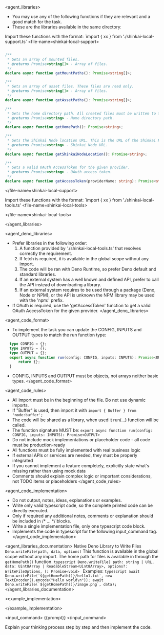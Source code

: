 
<agent_libraries>
  * You may use any of the following functions if they are relevant and a good match for the task.
  * These are the libraries available in the same directory:

  Import these functions with the format: `import { xx } from './shinkai-local-support.ts'
  <file-name=shinkai-local-support>
```typescript

/**
 * Gets an array of mounted files.
 * @returns Promise<string[]> - Array of files.
 */
declare async function getMountPaths(): Promise<string[]>;

/**
 * Gets an array of asset files. These files are read only.
 * @returns Promise<string[]> - Array of files.
 */
declare async function getAssetPaths(): Promise<string[]>;

/**
 * Gets the home directory path. All created files must be written to this directory.
 * @returns Promise<string> - Home directory path.
 */
declare async function getHomePath(): Promise<string>;

/**
 * Gets the Shinkai Node location URL. This is the URL of the Shinkai Node server.
 * @returns Promise<string> - Shinkai Node URL.
 */
declare async function getShinkaiNodeLocation(): Promise<string>;

/**
 * Gets a valid OAuth AccessToken for the given provider.
 * @returns Promise<string> - OAuth access token.
 */
declare async function getAccessToken(providerName: string): Promise<string>;

```
  </file-name=shinkai-local-support>

  Import these functions with the format: `import { xx } from './shinkai-local-tools.ts'
  <file-name=shinkai-local-tools>

  </file-name=shinkai-local-tools>

</agent_libraries>

<agent_deno_libraries>
  * Prefer libraries in the following order:
    1. A function provided by './shinkai-local-tools.ts' that resolves correctly the requirement.
    2. If fetch is required, it is available in the global scope without any import.
    3. The code will be ran with Deno Runtime, so prefer Deno default and standard libraries.
    4. If an external system has a well known and defined API, prefer to call the API instead of downloading a library.
    5. If an external system requires to be used through a package (Deno, Node or NPM), or the API is unknown the NPM library may be used with the 'npm:' prefix.
  * If OAuth is required, use the 'getAccessToken' function to get a valid OAuth AccessToken for the given provider.
</agent_deno_libraries>

<agent_code_format>
  * To implement the task you can update the CONFIG, INPUTS and OUTPUT types to match the run function type:
  ```typescript
    type CONFIG = {};
    type INPUTS = {};
    type OUTPUT = {};
    export async function run(config: CONFIG, inputs: INPUTS): Promise<OUTPUT> {
        return {};
    }
  ```
  * CONFIG, INPUTS and OUTPUT must be objects, not arrays neither basic types.
</agent_code_format>

<agent_code_rules>
  * All import must be in the beginning of the file. Do not use dynamic imports.
  * If "Buffer" is used, then import it with `import { Buffer } from 'node:buffer';`
  * The code will be shared as a library, when used it run(...) function will be called.
  * The function signature MUST be: `export async function run(config: CONFIG, inputs: INPUTS): Promise<OUTPUT>`
  * Do not include mock implementations or placeholder code - all code must be production-ready
  * All functions must be fully implemented with real business logic
  * If external APIs or services are needed, they must be properly integrated
  * If you cannot implement a feature completely, explicitly state what's missing rather than using mock data
  * Comments should explain complex logic or important considerations, not TODO items or placeholders
</agent_code_rules>

<agent_code_implementation>
  * Do not output, notes, ideas, explanations or examples.
  * Write only valid typescript code, so the complete printed code can be directly executed.
  * Only if required any additional notes, comments or explanation should be included in /* ... */ blocks.
  * Write a single implementation file, only one typescript code block.
  * Implements the code in typescript for the following input_command tag.
</agent_code_implementation>

<agent_libraries_documentation>
  <deno>
    Native Deno Library to Write Files `Deno.writeFile(path, data, options)`
    This function is available in the global scope without any import.
    The home path for files is available in through the `getHomePath()` function.
    ```typescript
      Deno.writeFile(
        path: string | URL,
        data: Uint8Array | ReadableStream<Uint8Array>,
        options?: WriteFileOptions,
      ): Promise<void>
    ```
    Examples:
    ```typescript
      await Deno.writeFile(`${getHomePath()}/hello1.txt`, new TextEncoder().encode("Hello world\n"));
      await Deno.writeFile(`${getHomePath()}/image.png`, data);
    ```
  </deno>
</agent_libraries_documentation>

<example_implementation>

</example_implementation>

<input_command>
{{prompt}}
</input_command>

Explain your thinking process step by step and then implement the code.

